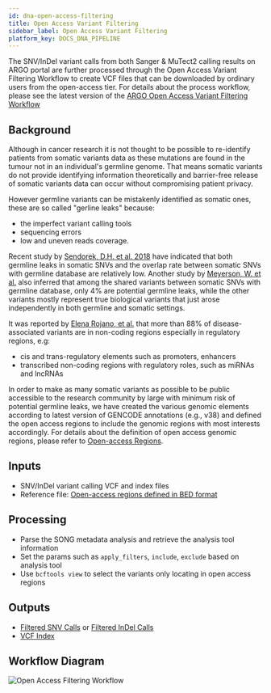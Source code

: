 ```yaml
---
id: dna-open-access-filtering
title: Open Access Variant Filtering
sidebar_label: Open Access Variant Filtering
platform_key: DOCS_DNA_PIPELINE
---
```


The SNV/InDel variant calls from both Sanger & MuTect2 calling results on ARGO portal are further processed through the Open Access Variant Filtering Workflow to create VCF files that can be downloaded by ordinary users from the open-access tier. For details about the process workflow, please see the latest version of the [ARGO Open Access Variant Filtering Workflow](https://github.com/icgc-argo-workflows/open-access-variant-filtering/releases)

## Background

Although in cancer research it is not thought to be possible to re-identify patients from somatic variants data as these mutations are found in the tumour not in an individual's germline genome. That means somatic variants do not provide identifying information theoretically and barrier-free release of somatic variants data can occur without compromising patient privacy.

However germline variants can be mistakenly identified as somatic ones, these are so called "gerline leaks" because:

- the imperfect variant calling tools
- sequencing errors
- low and uneven reads coverage.

Recent study by [Sendorek, D.H. et al. 2018](https://doi.org/10.1186/s12859-018-2046-0) have indicated that both germline leaks in somatic SNVs and the overlap rate between somatic SNVs with germline database are relatively low. Another study by [Meyerson, W. et al.](https://doi.org/10.1186/s12859-020-3508-8) also inferred that among the shared variants between somatic SNVs with germline database, only 4% are potential germline leaks, while the other variants mostly represent true biological variants that just arose independently in both germline and somatic settings.

It was reported by [Elena Rojano, et al.](https://doi.org/10.1093/bib/bby039) that more than 88% of disease-associated variants are in non-coding regions especially in regulatory regions, e.g:

- cis and trans-regulatory elements such as promoters, enhancers
- transcribed non-coding regions with regulatory roles, such as miRNAs and lncRNAs

In order to make as many somatic variants as possible to be public accessible to the research community by large with minimum risk of potential germline leaks, we have created the various genomic elements according to latest version of GENCODE annotations (e.g., v38) and defined the open access regions to include the genomic regions with most interests accordingly. For details about the definition of open access genomic regions, please refer to [Open-access Regions](https://github.com/icgc-argo/open-access-regions).

## Inputs

- SNV/InDel variant calling VCF and index files
- Reference file: [Open-access regions defined in BED format](https://github.com/icgc-argo/open-access-regions/tree/main/data/hg38/bed/gencode.v38)

## Processing

- Parse the SONG metadata analysis and retrieve the analysis tool information
- Set the params such as `apply_filters`, `include`, `exclude` based on analysis tool
- Use `bcftools view` to select the variants only locating in open access regions

## Outputs

- [Filtered SNV Calls](/docs/data/variant-calls#filtered-snv-calls) or [Filtered InDel Calls](/docs/data/variant-calls#filtered-indel-calls)
- [VCF Index](/docs/data/variant-calls#vcf-index)

## Workflow Diagram

![Open Access Filtering Workflow](/assets/analysis-workflows/ARGO-Mutect2-variant-calling.png)
